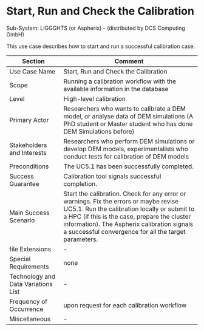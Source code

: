 Start, Run and Check the Calibration
======================

Sub-System:  LIGGGHTS (or Aspherix) - (distributed by DCS Computing GmbH) 

This use case describes how to start and run a successful calibration case.


| Section                             | Comment                                                      |
| ----------------------------------- | ------------------------------------------------------------ |
| Use Case Name                       | Start, Run and Check the Calibration                         |
| Scope                               | Running a calibration workflow with the available information in the database |
| Level                               | High-level calibration                                       |
| Primary Actor                       | Researchers who wants to calibrate a DEM model, or analyse data of DEM simulations (A PhD student or Master student who has done DEM Simulations before) |
| Stakeholders and Interests          | Researchers who perform DEM simulations or develop DEM models, experimentalists who conduct tests for calibration of DEM models |
| Preconditions                       | The UC5.1 has been successfully completed.                   |
| Success Guarantee                   | Calibration tool signals successful completion.              |
| Main Success Scenario               | Start the calibration. Check for any error or warnings. Fix the errors or maybe revise UC5.1. Run the calibration locally or submit to a HPC (if this is the case, prepare the cluster information). The Aspherix calibration signals a successful convergence for all the target parameters. |
| file Extensions                     | -                                                            |
| Special Requirements                | none                                                         |
| Technology and Data Variations List | -                                                            |
| Frequency of Occurrence             | upon request for each calibration workflow                   |
| Miscellaneous                       | -                                                            |